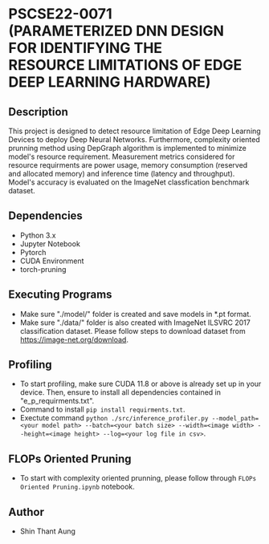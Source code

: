 # PSCSE22-0071 (PARAMETERIZED DNN DESIGN FOR IDENTIFYING THE RESOURCE LIMITATIONS OF EDGE DEEP LEARNING HARDWARE)

## Description
This project is designed to detect resource limitation of Edge Deep Learning Devices to deploy Deep Neural Networks. Furthermore, complexity oriented prunning method using DepGraph algorithm is implemented to minimize model's resource requirement.
Measurement metrics considered for resource requirments are power usage, memory consumption (reserved and allocated memory) and inference time (latency and throughput).
Model's accuracy is evaluated on the ImageNet classfication benchmark dataset.

## Dependencies
- Python 3.x
- Jupyter Notebook
- Pytorch
- CUDA Environment
- torch-pruning

## Executing Programs
- Make sure "./model/" folder is created and save models in *.pt format.
- Make sure "./data/" folder is also created with ImageNet ILSVRC 2017 classification dataset. Please follow steps to download dataset from https://image-net.org/download.

## Profiling
- To start profiling, make sure CUDA 11.8 or above is already set up in your device. Then, ensure to install all dependencies contained in "e_p_requirments.txt".
- Command to install   `pip install requirments.txt`.
- Exectute command `python ./src/inference_profiler.py --model_path=<your model path> --batch=<your batch size> --width=<image width> --height=<image height> --log=<your log file in csv>`.

## FLOPs Oriented Pruning
- To start with complexity oriented prunning, please follow through `FLOPs Oriented Pruning.ipynb` notebook.

## Author
- Shin Thant Aung